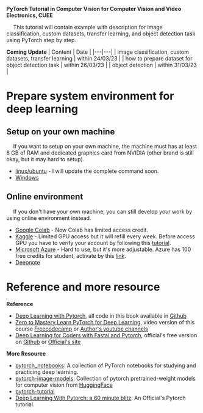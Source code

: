 **PyTorch Tutorial in Computer Vision for Computer Vision and Video Electronics, CUEE**

&emsp; This tutorial will contain example with description for image classification, custom datasets, transfer learning, and object detection task using PyTorch step by step.

**Coming Update**
| Content  | Date |
|---|---|
| image classification, custom datasets, transfer learning   | within 24/03/23  |
| how to prepare dataset for object detection task  | within 26/03/23  |
| object detection  | within 31/03/23  |

# Prepare system environment for deep learning
## Setup on your own machine

&emsp; If you want to setup on your own machine, the machine must has at least 8 GB of RAM and dedicated graphics card from NVIDIA (other brand is still okay, but it may hard to setup).
 - [linux/ubuntu](https://wiry-guilty-734.notion.site/Setup-Ubuntu-Environment-for-Deep-Learning-dc81869719bf4049a99e7357796cf0d8/) - I will update the complete command soon.
 - [Windows](https://learn.microsoft.com/en-us/windows/ai/windows-ml/tutorials/pytorch-installation)
## Online environment

&emsp; If you don't have your own machine, you can still develop your work by using online environment instead.
 - [Google Colab](https://colab.research.google.com/) - Now Colab has limited access credit.
 - [Kaggle](https://www.kaggle.com/) - Limited GPU access but it will refill every week. Before access GPU you have to verify your account by following this [tutorial](https://www.kaggle.com/general/331276).
 - [Microsoft Azure](https://azure.microsoft.com/en-us) - Hard to use, but it's more adjustable. Azure has 100 free credits for student, activate by this [link](https://azure.microsoft.com/en-us/free/students/).
 - [Deepnote](https://deepnote.com/)

# Reference and more resource

**Reference**
* [Deep Learning with Pytorch](https://www.manning.com/books/deep-learning-with-pytorch), all code in this book available in [Github](https://github.com/deep-learning-with-pytorch/dlwpt-code)
* [Zero to Mastery Learn PyTorch for Deep Learning](https://www.learnpytorch.io/), video version of this course [Freecodecamp](https://www.youtube.com/watch?v=V_xro1bcAuA&t=27185s) or [Author's youtube channels](https://www.youtube.com/watch?v=Z_ikDlimN6A&t=81s)
* [Deep Learning for Coders with Fastai and Pytorch](https://www.amazon.com/Deep-Learning-Coders-fastai-PyTorch/dp/1492045527), official's free version on [Github](https://github.com/fastai/fastbook?fbclid=IwAR3U6Ex5bPtuXdmmfpULpqD81M_mziO3Le1D7HNiVuJ7GtUbvJU6x3uBQrQ) or [Official's site](https://course.fast.ai/)

**More Resource**
* [pytorch_notebooks](https://github.com/dair-ai/pytorch_notebooks): A collection of PyTorch notebooks for studying and practicing deep learning.
* [pytorch-image-models](https://github.com/huggingface/pytorch-image-models): Collection of pytorch pretrained-weight models for computer vision from [HuggingFace](https://huggingface.co/)
* [pytorch-tutorial](https://github.com/yunjey/pytorch-tutorial)
* [Deep Learning With Pytorch: a 60 minute blitz](https://pytorch.org/tutorials/beginner/deep_learning_60min_blitz.html): An Official's Pytorch tutorial.
